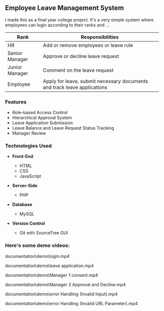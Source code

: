 ## Employee Leave Management System

I made this as a final year college project. It's a very simple system where employees can login according to their ranks and ...

|Rank     |Responsibilities|
|--|--|
|HR       |Add or remove employees or leave rule|
|Senior Manager |Approve or decline leave request|
|Junior Manager |Comment on the leave request|
|Employee |Apply for leave, submit necessary documents and track leave applications|

### Features

 - Role-based Access Control
 - Hierarchical Approval System
 - Leave Application Submission
 - Leave Balance and Leave Request Status Tracking
 - Manager Review

### Technologies Used

 - **Front-End**
	
	- HTML
	- CSS
	- JavaScript
	
 - **Server-Side**

	- PHP

 - **Database**

	- MySQL

 - **Version Control**

	- Git with SourceTree GUI

### Here's some demo videos:

documentation\demo\login.mp4

documentation\demo\leave application.mp4

documentation\demo\Manager 1 consent.mp4

documentation\demo\Manager 2 Approval and Decline.mp4

documentation\demo\error Handling (Invalid Input).mp4

documentation\demo\error Handling (Invalid URL Parameter).mp4
